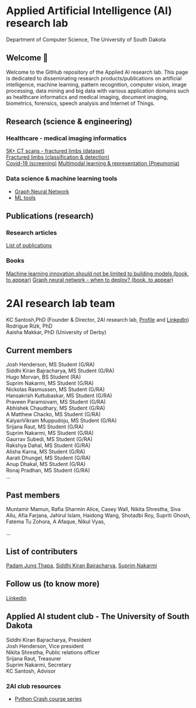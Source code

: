 # Applied Artificial Intelligence (AI) research lab
Department of Computer Science, The University of South Dakota

## Welcome 👋
Welcome to the GitHub repository of the Applied AI research lab. This page is dedicated to disseminating research products/publications on artificial intelligence, machine learning, pattern recognition, computer vision, image processing, data mining and big data with various application domains such as healthcare informatics and medical imaging, document imaging, biometrics, forensics, speech analysis and Internet of Things.

## Research (science & engineering)
### Healthcare - medical imaging informatics
<a href = 'https://github.com/2AI-Lab/medical-imaging-datasets'>5K+ CT scans - fractured limbs (dataset)</a></br>
<a href = 'https://github.com/2AI-Lab'>Fractured limbs (classification & detection)</a> </br> 
<a href = 'https://github.com/2AI-Lab'>Covid-19 (screening)</a>
<a href = 'https://github.com/2AI-Lab'>Multimodal learning & representation (Pneumonia)</a>


### Data science & machine learning tools
- <a href = 'https://github.com/2AI-Lab/Graph-Neural-Network'>Graph Neural Network</a>
- <a href = 'https://github.com/2AI-Lab/Machine-Learning-Tools'>ML tools</a>

## Publications (research)
### Research articles 
<a href = 'https://github.com/2ai-lab'>List of publications</a>
### Books
<a href = 'https://github.com/2AI-Lab'>Machine learning innovation should not be limited to building models (book, to appear)</a>
<a href = 'https://github.com/2AI-Lab'>Graph neural network - when to deploy? (book, to appear)</a>

# 2AI research lab team
KC Santosh,PhD (Founder & Director, 2AI research lab, <a href = 'https://kc-santosh.org'>Profile</a> and <a href = 'https://www.linkedin.com/in/santoshkc/'>LinkedIn</a>)</br>
Rodrigue Rizk, PhD</br>
Aaisha Makkar, PhD (University of Derby)</br>
## Current members
Josh Henderson, MS Student (G/RA)</br>
Siddhi Kiran Bajracharya, MS Student (G/RA)</br>
Hugo Morvan, BS Student (RA)</br>
Suprim Nakarmi, MS Student (G/RA)</br>
Nickolas Rasmussen, MS Student (G/RA)</br> 
Hansakrish Kuttubaskar, MS Student (G/RA)</br>
Praveen Paramsivam, MS Student (G/RA)</br>
Abhishek Chaudhary, MS Student (G/RA)</br> 
A Matthew Chacko, MS Student (G/RA)</br> 
KalyanVikram Muppudoju, MS Student (G/RA)</br>
Srijana Raut, MS Student (G/RA)</br>
Suprim Nakarmi, MS Student (G/RA)</br>
Gaurrav Subedi, MS Student (G/RA)</br>
Rakshya Dahal, MS Student (G/RA)</br> 
Alisha Karna, MS Student (G/RA)</br>
Aarati Dhungel, MS Student (G/RA)</br>
Anup Dhakal, MS Student (G/RA)</br>
Ronaj Pradhan, MS Student (G/RA)</br>
...

## Past members
Muntamir Mamun, 
Rafia Sharmin Alice,
Casey Wall, 
Nikita Shrestha, 
Siva Allu, 
Afia Farjana, 
Jahirul Islam,
Haidong Wang, 
Shotadbi Roy, 
Supriti Ghosh, 
Fatema Tu Zohora, 
A Afaque, 
Nikul Vyas,

...

## List of contributers
<a href = 'https://github.com/padam56'>Padam Jung Thapa</a>, 
<a href = 'https://github.com/siddhi47'>Siddhi Kiran Bajracharya</a>,
<a href = 'https://github.com/suprimnakarmi'>Suprim Nakarmi</a> 

## Follow us (to know more)
<a href = 'https://www.linkedin.com/company/kc-2ai/'>Linkedin</a>

## Applied AI student club - The University of South Dakota
Siddhi Kiran Bajracharya, President </br>
Josh Henderson, Vice president </br>
Nikita Shrestha, Public relations officer </br>
Srijana Raut, Treasurer</br>
Suprim Nakarmi, Secretary</br>
KC Santosh, Advisor

### 2AI club resources
- <a href = 'https://github.com/2AI-Lab/python-series'> Python Crash course series</a>


